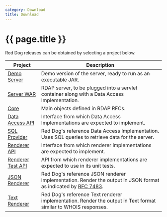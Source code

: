 ```yaml
---
category: Download
title: Download
---
```


# {{ page.title }}

Red Dog releases can be obtained by selecting a project below.

| Project | Description |
|--------------------------------|-------------------------------------------|
| [Demo Server](demo-download.html) | Demo version of the server, ready to run as an executable JAR. |
| [Server WAR](server-download.html) | RDAP server, to be plugged into a servlet container along with a Data Access Implementation. |
| [Core](core-download.html) | Main objects defined in RDAP RFCs. |
| [Data Access API](data-access-api-download.html) | Interface from which Data Access Implementations are expected to implement. |
| [SQL Provider](sql-provider-download.html) | Red Dog's reference Data Access Implementation. Uses SQL queries to retrieve data for the server. |
| [Renderer API](renderer-api-download.html) | Interface from which renderer implementations are expected to implement. |
| [Renderer Test API](renderer-test-api-download.html) | API from which renderer implementations are expected to use in its unit tests. |
| [JSON Renderer](renderer-json-download.html) | Red Dog's reference JSON renderer implementation. Render the output in JSON format as indicated by [RFC 7483](https://tools.ietf.org/html/rfc7483). |
| [Text Renderer](renderer-text-download.html) | Red Dog's reference Text renderer implementation. Render the output in Text format similar to WHOIS responses. |

